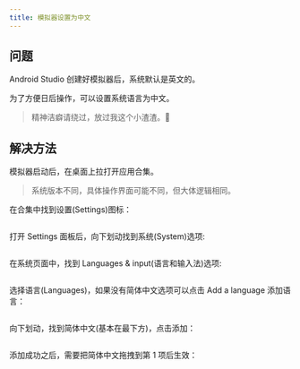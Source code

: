 ```yaml
---
title: 模拟器设置为中文
---
```


## 问题

Android Studio 创建好模拟器后，系统默认是英文的。

为了方便日后操作，可以设置系统语言为中文。

> 精神洁癖请绕过，放过我这个小渣渣。🤫

## 解决方法

模拟器启动后，在桌面上拉打开应用合集。

> 系统版本不同，具体操作界面可能不同，但大体逻辑相同。

在合集中找到设置(Settings)图标：

<img class="zoom" :src="$withBase('/flutter/emulator-setup_zh/Snipaste_2021-06-17_14-10-03.png')">

打开 Settings 面板后，向下划动找到系统(System)选项:

<img class="zoom" :src="$withBase('/flutter/emulator-setup_zh/Snipaste_2021-06-17_14-10-24.png')">

在系统页面中，找到 Languages & input(语言和输入法)选项:

<img class="zoom" :src="$withBase('/flutter/emulator-setup_zh/Snipaste_2021-06-17_14-10-45.png')">

选择语言(Languages)，如果没有简体中文选项可以点击 Add a language 添加语言：

<img class="zoom" :src="$withBase('/flutter/emulator-setup_zh/Snipaste_2021-06-17_14-11-33.png')">

向下划动，找到简体中文(基本在最下方)，点击添加：

<img class="zoom" :src="$withBase('/flutter/emulator-setup_zh/Snipaste_2021-06-17_14-12-01.png')">

添加成功之后，需要把简体中文拖拽到第 1 项后生效：

<img class="zoom" :src="$withBase('/flutter/emulator-setup_zh/Snipaste_2021-06-17_14-12-25.png')">
